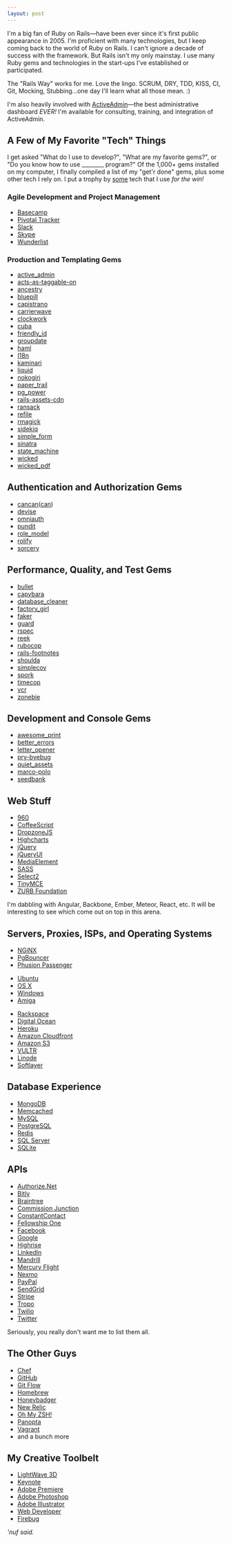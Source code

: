 ```yaml
---
layout: post
---
```


I'm a big fan of Ruby on Rails&mdash;have been ever since it's first public appearance in 2005. I'm proficient with many technologies, but I keep coming back to the world of Ruby on Rails. I can't ignore a decade of success with the framework.
But Rails isn't my only mainstay. I use many Ruby gems and technologies in the start-ups I've established or participated.

The "Rails Way" works for me. Love the lingo. SCRUM, DRY, TDD, KISS, CI, Git, Mocking, Stubbing...one day I'll learn what all those mean. :)

I'm also heavily involved with <a href="http://activeadmin.info/" target="_blank">ActiveAdmin</a>&mdash;the best administrative dashboard <i>EVER!</i>
I'm available for consulting, training, and integration of ActiveAdmin.

## A Few of My Favorite "Tech" Things

I get asked "What do I use to develop?", "What are my favorite gems?", or "Do you know how to use ________ program?"
Of the 1,000+ gems installed on my computer, I finally compiled a list of my "get'r done" gems,
plus some other tech I rely on.
I put a trophy <i class="fa fa-trophy"></i> by <u>some</u> tech that I use _for the win!_

### Agile Development and Project Management

<ul class="columns3 nodot">
	<li><a href="https://basecamp.com/" target="_blank">Basecamp</a></li>
	<li><a href="https://www.pivotaltracker.com/" target="_blank">Pivotal Tracker</a></li>
	<li><a href="https://slack.com/" target="_blank">Slack</a></li>
	<li><a href="http://www.skype.com/" target="_blank">Skype</a></li>
	<li><a href="https://www.wunderlist.com/" target="_blank">Wunderlist</a></li>
</ul>

### Production and Templating Gems

<ul class="columns3 nodot">
	<li><a href="http://activeadmin.info/" target="_blank">active_admin</a> <i class="fa fa-trophy"></i></li>
	<li><a href="https://github.com/mbleigh/acts-as-taggable-on" target="_blank">acts-as-taggable-on</a></li>
	<li><a href="https://github.com/stefankroes/ancestry" target="_blank">ancestry</a></li>
	<li><a href="https://github.com/bluepill-rb/bluepill" target="_blank">bluepill</a></li>
	<li><a href="http://capistranorb.com/" target="_blank">capistrano</a></li>
	<li><a href="https://github.com/carrierwaveuploader/carrierwave" target="_blank">carrierwave</a></li>
	<li><a href="https://github.com/tomykaira/clockwork" target="_blank">clockwork</a></li>
	<li><a href="http://cuba.is/" target="_blank">cuba</a></li>
	<li><a href="https://github.com/norman/friendly_id" target="_blank">friendly_id</a></li>
	<li><a href="https://github.com/ankane/groupdate" target="_blank">groupdate</a> <i class="fa fa-info-circle" title="Featured on episode 488 of Ruby5 by yours truly"></i></li>
	<li><a href="http://haml.info/" target="_blank">haml</a> <i class="fa fa-trophy"></i></li>
	<li><a href="https://github.com/svenfuchs/rails-i18n" target="_blank">I18n</a></li>
	<li><a href="https://github.com/amatsuda/kaminari" target="_blank">kaminari</a></li>
	<li><a href="http://liquidmarkup.org/" target="_blank">liquid</a></li>
	<li><a href="http://www.nokogiri.org/" target="_blank">nokogiri</a></li>
	<li><a href="https://github.com/airblade/paper_trail" target="_blank">paper_trail</a></li>
	<li><a href="https://github.com/TMXCredit/pg_power" target="_blank">pg_power</a> <i class="fa fa-info-circle" title="Featured on episode 460 of Ruby5 by yours truly"></i></li>
	<li><a href="https://github.com/cmer/rails-assets-cdn" target="_blank">rails-assets-cdn</a></li>
	<li><a href="https://github.com/activerecord-hackery/ransack" target="_blank">ransack</a></li>
	<li><a href="https://github.com/refile/refile" target="_blank">refile</a></li>
	<li><a href="https://github.com/rmagick/rmagick" target="_blank">rmagick</a></li>
	<li><a href="http://sidekiq.org/" target="_blank">sidekiq</a> <i class="fa fa-trophy"></i></li>
	<li><a href="https://github.com/plataformatec/simple_form" target="_blank">simple_form</a> <i class="fa fa-trophy"></i></li>
	<li><a href="http://www.sinatrarb.com/" target="_blank">sinatra</a></li>
	<li><a href="https://github.com/pluginaweek/state_machine" target="_blank">state_machine</a> <i class="fa fa-trophy"></i></li>
	<li><a href="https://github.com/schneems/wicked" target="_blank">wicked</a> <i class="fa fa-info-circle" title="as in Cool, not the 666 stuff"></i></li>
	<li><a href="https://github.com/mileszs/wicked_pdf" target="_blank">wicked_pdf</a> <i class="fa fa-info-circle" title="PDFs are the devil"></i></li>
</ul>


## Authentication and Authorization Gems

<ul class="columns3 nodot">
  <li><a href="https://github.com/ryanb/cancan" target="_blank">cancan</a>(<a href="https://github.com/CanCanCommunity/cancancan" target="_blank">can</a>) <i class="fa fa-trophy"></i></li>
	<li><a href="https://github.com/plataformatec/devise" target="_blank">devise</a></li>
	<li><a href="http://intridea.github.io/omniauth/" target="_blank">omniauth</a></li>
	<li><a href="https://github.com/elabs/pundit" target="_blank">pundit</a></li>
	<li><a href="https://github.com/martinrehfeld/role_model" target="_blank">role_model</a></li>
	<li><a href="http://rolifycommunity.github.io/rolify/" target="_blank">rolify</a></li>
	<li><a href="https://github.com/NoamB/sorcery" target="_blank">sorcery</a></li>
</ul>

## Performance, Quality, and Test Gems

<ul class="columns3 nodot">
  <li><a href="https://github.com/flyerhzm/bullet" target="_blank">bullet</a></li>
  <li><a href="https://github.com/jnicklas/capybara" target="_blank">capybara</a></li>
  <li><a href="https://github.com/DatabaseCleaner/database_cleaner" target="_blank">database_cleaner</a></li>
  <li><a href="https://github.com/thoughtbot/factory_girl" target="_blank">factory_girl</a></li>
  <li><a href="https://github.com/stympy/faker" target="_blank">faker</a></li>
  <li><a href="https://github.com/guard/guard" target="_blank">guard</a></li>
  <li><a href="http://rspec.info/" target="_blank">rspec</a></li>
  <li><a href="https://github.com/troessner/reek" target="_blank">reek</a></li>
  <li><a href="https://github.com/bbatsov/rubocop" target="_blank">rubocop</a></li>
  <li><a href="https://github.com/josevalim/rails-footnotes" target="_blank">rails-footnotes</a></li>
  <li><a href="https://github.com/thoughtbot/shoulda" target="_blank">shoulda</a></li>
  <li><a href="https://github.com/colszowka/simplecov" target="_blank">simplecov</a> <i class="fa fa-trophy"></i></li>
  <li><a href="https://github.com/sporkrb/spork" target="_blank">spork</a></li>
  <li><a href="https://github.com/travisjeffery/timecop" target="_blank">timecop</a></li>
	<li><a href="https://github.com/vcr/vcr" target="_blank">vcr</a></li>
  <li><a href="https://github.com/alindeman/zonebie" target="_blank">zonebie</a></li>
</ul>

## Development and Console Gems

<ul class="columns3 nodot">
	<li><a href="https://github.com/michaeldv/awesome_print" target="_blank">awesome_print</a></li>
	<li><a href="https://github.com/charliesome/better_errors" target="_blank">better_errors</a></li>
	<li><a href="https://github.com/ryanb/letter_opener" target="_blank">letter_opener</a> <i class="fa fa-info-circle" title="I'm a contributor"></i></li>
	<li><a href="https://github.com/deivid-rodriguez/pry-byebug" target="_blank">pry-byebug</a> <i class="fa fa-trophy"></i></li>
	<li><a href="https://github.com/evrone/quiet_assets" target="_blank">quiet_assets</a></li>
	<li><a href="https://github.com/arches/marco-polo" target="_blank">marco-polo</a></li>
	<li><a href="https://github.com/james2m/seedbank" target="_blank">seedbank</a> <i class="fa fa-info-circle" title="I'm a contributor"></i></li>
</ul>

## Web Stuff

<ul class="columns3 nodot">
	<li><a href="http://960.gs/" target="_blank">960</a></li>
	<li><a href="http://coffeescript.org/" target="_blank">CoffeeScript</a></li>
	<li><a href="http://www.dropzonejs.com/" target="_blank">DropzoneJS</a></li>
	<li><a href="http://www.highcharts.com/" target="_blank">Highcharts</a></li>
	<li><a href="https://jquery.com/" target="_blank">jQuery</a></li>
	<li><a href="http://jqueryui.com/" target="_blank">jQueryUI</a></li>
	<li><a href="http://mediaelementjs.com/" target="_blank">MediaElement</a></li>
	<li><a href="http://sass-lang.com/" target="_blank">SASS</a></li>
	<li><a href="https://select2.github.io/" target="_blank">Select2</a></li>
	<li><a href="http://www.tinymce.com/" target="_blank">TinyMCE</a> <i class="fa fa-trophy"></i></li>
	<li><a href="http://foundation.zurb.com/" target="_blank">ZURB Foundation</a> <i class="fa fa-trophy"></i></li>
</ul>


I'm dabbling with Angular, Backbone, Ember, Meteor, React, etc. It will be interesting to see which come out on top in this arena.

## Servers, Proxies, ISPs, and Operating Systems

<ul class="columns3 nodot">
	<li><a href="http://nginx.org/" target="_blank">NGiNX</a></li>
	<li><a href="https://wiki.postgresql.org/wiki/PgBouncer" target="_blank">PgBouncer</a></li>
	<li><a href="https://www.phusionpassenger.com/" target="_blank">Phusion Passenger</a> <i class="fa fa-trophy"></i></li>
</ul>


<ul class="columns3 nodot">
	<li><a href="http://www.ubuntu.com/server" target="_blank">Ubuntu</a></li>
	<li><a href="http://www.apple.com/osx/" target="_blank">OS X</a></li>
	<li><a href="http://www.microsoft.com/en-us/windows" target="_blank">Windows</a></li>
	<li><a href="http://www.amiga.com/" target="_blank">Amiga</a></li>
</ul>


<ul class="columns3 nodot">
	<li><a href="http://www.rackspace.com/dedicated-servers" target="_blank">Rackspace</a></li>
	<li><a href="https://www.digitalocean.com/" target="_blank">Digital Ocean</a></li>
	<li><a href="https://www.heroku.com/" target="_blank">Heroku</a></li>
	<li><a href="https://aws.amazon.com/cloudfront/" target="_blank">Amazon Cloudfront</a></li>
	<li><a href="https://aws.amazon.com/s3/" target="_blank">Amazon S3</a></li>
	<li><a href="https://www.vultr.com/" target="_blank">VULTR</a></li>
	<li><a href="https://www.linode.com/" target="_blank">Linode</a></li>
	<li><a href="http://www.softlayer.com/" target="_blank">Softlayer</a></li>
</ul>


## Database Experience

<ul class="columns3 nodot">
	<li><a href="https://www.mongodb.org/" target="_blank">MongoDB</a></li>
	<li><a href="http://memcached.org/" target="_blank">Memcached</a></li>
	<li><a href="https://www.mysql.com/" target="_blank">MySQL</a></li>
	<li><a href="http://www.postgresql.org/" target="_blank">PostgreSQL</a> <i class="fa fa-trophy"></i></li>
	<li><a href="http://redis.io/" target="_blank">Redis</a></li>
	<li><a href="http://www.microsoft.com/en-us/server-cloud/products/sql-server/" target="_blank">SQL Server</a></li>
	<li><a href="https://www.sqlite.org/" target="_blank">SQLite</a></li>
</ul>


## APIs

<ul class="columns3 nodot">
	<li><a href="http://www.authorize.net/" target="_blank">Authorize.Net</a></li>
	<li><a href="https://bitly.com/" target="_blank">Bitly</a></li>
	<li><a href="https://www.braintreepayments.com/" target="_blank">Braintree</a></li>
	<li><a href="http://www.cj.com/" target="_blank">Commission Junction</a></li>
	<li><a href="http://www.constantcontact.com" target="_blank">ConstantContact</a></li>
	<li><a href="http://www.fellowshipone.com/" target="_blank">Fellowship One</a></li>
	<li><a href="https://www.facebook.com/" target="_blank">Facebook</a></li>
	<li><a href="https://developers.google.com" target="_blank">Google</a></li>
	<li><a href="https://highrisehq.com/" target="_blank">Highrise</a></li>
	<li><a href="https://www.linkedin.com/" target="_blank">LinkedIn</a></li>
	<li><a href="http://mandrill.com/" target="_blank">Mandrill</a></li>
	<li><a href="http://www.mercuryflight.com/" target="_blank">Mercury Flight</a> <i class="fa fa-trophy"></i></li>
	<li><a href="https://www.nexmo.com/" target="_blank">Nexmo</a></li>
	<li><a href="https://www.paypal.com/" target="_blank">PayPal</a></li>
	<li><a href="https://sendgrid.com/" target="_blank">SendGrid</a></li>
	<li><a href="https://stripe.com/" target="_blank">Stripe</a></li>
	<li><a href="https://www.tropo.com/" target="_blank">Tropo</a></li>
	<li><a href="https://www.twilio.com/" target="_blank">Twilio</a></li>
	<li><a href="https://twitter.com/" target="_blank">Twitter</a></li>
</ul>

Seriously, you really don't want me to list them all.

## The Other Guys

<ul class="columns3 nodot">
	<li><a href="https://www.chef.io/" target="_blank">Chef</a></li>
	<li><a href="https://github.com/" target="_blank">GitHub</a></li>
	<li><a href="http://nvie.com/posts/a-successful-git-branching-model/" target="_blank">Git Flow</a></li>
	<li><a href="http://brew.sh/" target="_blank">Homebrew</a> <i class="fa fa-trophy"></i></li>
	<li><a href="https://www.honeybadger.io/" target="_blank">Honeybadger</a> <i class="fa fa-trophy"></i></li>
	<li><a href="https://newrelic.com/" target="_blank">New Relic</a></li>
	<li><a href="http://ohmyz.sh/" target="_blank">Oh My ZSH!</a> <i class="fa fa-trophy"></i></li>
	<li><a href="http://www.panopta.com/" target="_blank">Panopta</a></li>
	<li><a href="https://www.vagrantup.com/" target="_blank">Vagrant</a></li>
	<li>and a bunch more</li>
</ul>


## My Creative Toolbelt

<ul class="columns3 nodot">
	<li><a href="https://www.lightwave3d.com/" target="_blank">LightWave 3D</a> <i class="fa fa-trophy"></i></li>
	<li><a href="http://www.apple.com/mac/keynote/" target="_blank">Keynote</a></li>
  <li><a href="http://www.adobe.com/products/premiere.html" target="_blank">Adobe Premiere</a> <i class="fa fa-info-circle" title="I'm in the credits"></i></li>
  <li><a href="http://www.adobe.com/products/photoshop.html" target="_blank">Adobe Photoshop</a></li>
  <li><a href="http://www.adobe.com/products/illustrator.html" target="_blank">Adobe Illustrator</a></li>
  <li><a href="http://chrispederick.com/work/web-developer/" target="_blank">Web Developer</a></li>
  <li><a href="http://getfirebug.com/" target="_blank">Firebug</a></li>
</ul>


_'nuf said._
